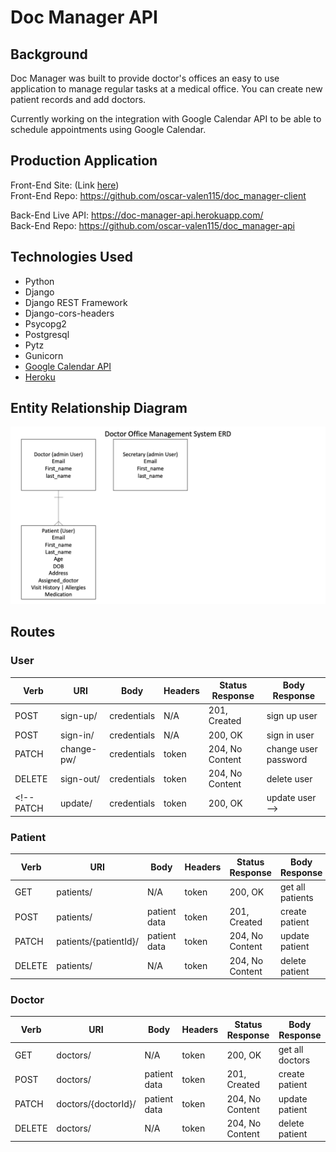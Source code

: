 # Doc Manager API

## Background

Doc Manager was built to provide doctor's offices an easy to use application to manage regular tasks at a medical office. You can create new patient records and add doctors.

Currently working on the integration with Google Calendar API to be able to schedule appointments using Google Calendar.

## Production Application

Front-End Site: (Link [here](https://oscar-valen115.github.io/doc_manager-client/))  
Front-End Repo: <https://github.com/oscar-valen115/doc_manager-client>  

Back-End Live API: <https://doc-manager-api.herokuapp.com/>  
Back-End Repo: <https://github.com/oscar-valen115/doc_manager-api>

## Technologies Used

- Python
- Django
- Django REST Framework
- Django-cors-headers
- Psycopg2
- Postgresql
- Pytz
- Gunicorn
- [Google Calendar API](https://developers.google.com/calendar)
- [Heroku](https://www.heroku.com)

## Entity Relationship Diagram  

![ERD](./staticfiles/admin/img/Capstone_Office_Assistant_ERD.jpg)

## Routes

### User

Verb | URI | Body | Headers | Status Response | Body Response
--- | --- | --- | --- | --- | ---
POST | sign-up/ | credentials | N/A | 201, Created | sign up user
POST | sign-in/ | credentials | N/A | 200, OK | sign in user
PATCH| change-pw/ | credentials | token | 204, No Content | change user password
DELETE | sign-out/ | credentials | token | 204, No Content | delete user
<!-- PATCH | update/ | credentials | token | 200, OK | update user   -->
  
### Patient

Verb | URI | Body | Headers | Status Response | Body Response
--- | --- | --- | --- | --- | ---
GET | patients/ | N/A | token | 200, OK | get all patients
POST | patients/ | patient data | token | 201, Created | create patient
PATCH| patients/{patientId}/ | patient data | token | 204, No Content | update patient
DELETE | patients/ | N/A | token | 204, No Content | delete patient

### Doctor

Verb | URI | Body | Headers | Status Response | Body Response
--- | --- | --- | --- | --- | ---
GET | doctors/ | N/A | token | 200, OK | get all doctors
POST | doctors/ | patient data | token | 201, Created | create patient
PATCH| doctors/{doctorId}/ | patient data | token | 204, No Content | update patient
DELETE | doctors/ | N/A | token | 204, No Content | delete patient  

<!--
### Calendar

Verb | URI | Body | Headers | Status Response | Body Response
--- | --- | --- | --- | --- | ---
GET | calendar/ | N/A | token | 200, OK | get all calendar events
POST | calendar/ | patient data | token | 201, Created | create calendar event
PATCH| calendar/{calendarId}/ | patient data | token | 204, No Content | update calendar event
DELETE | calendar/ | N/A | token | 204, No Content | delete calendar event  
-->